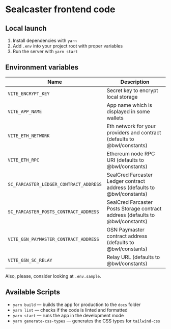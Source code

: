 # Sealcaster frontend code

## Local launch

1. Install dependencies with `yarn`
2. Add `.env` into your project root with proper variables
3. Run the server with `yarn start`

## Environment variables

| Name                                   | Description                                                                    |
| -------------------------------------- | ------------------------------------------------------------------------------ |
| `VITE_ENCRYPT_KEY`                     | Secret key to encrypt local storage                                            |
| `VITE_APP_NAME`                        | App name which is displayed in some wallets                                    |
| `VITE_ETH_NETWORK`                     | Eth network for your providers and contract (defaults to @bwl/constants)       |
| `VITE_ETH_RPC`                         | Ethereum node RPC URI (defaults to @bwl/constants)                             |
| `SC_FARCASTER_LEDGER_CONTRACT_ADDRESS` | SealCred Farcaster Ledger contract address (defaults to @bwl/constants)        |
| `SC_FARCASTER_POSTS_CONTRACT_ADDRESS`  | SealCred Farcaster Posts Storage contract address (defaults to @bwl/constants) |
| `VITE_GSN_PAYMASTER_CONTRACT_ADDRESS`  | GSN Paymaster contract address (defaults to @bwl/constants)                    |
| `VITE_GSN_SC_RELAY`                    | Relay URL (defaults to @bwl/constants)                                         |

Also, please, consider looking at `.env.sample`.

## Available Scripts

- `yarn build` — builds the app for production to the `docs` folder
- `yarn lint` — checks if the code is linted and formatted
- `yarn start` — runs the app in the development mode
- `yarn generate-css-types` — generates the CSS types for `tailwind-css`
